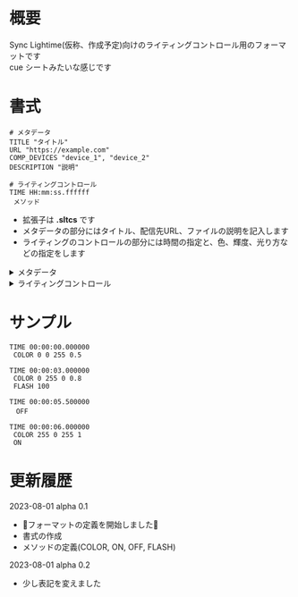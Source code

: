 # 概要
Sync Lightime(仮称、作成予定)向けのライティングコントロール用のフォーマットです  
cue シートみたいな感じです  

# 書式
```
# メタデータ
TITLE "タイトル"
URL "https://example.com"
COMP_DEVICES "device_1", "device_2"
DESCRIPTION "説明"

# ライティングコントロール
TIME HH:mm:ss.ffffff
 メソッド
```
- 拡張子は **.sltcs** です
- メタデータの部分にはタイトル、配信先URL、ファイルの説明を記入します
- ライティングのコントロールの部分には時間の指定と、色、輝度、光り方などの指定をします

<details>
<summary>メタデータ</summary>
  
- TITLE "タイトル"
    - シートのタイトルです
- URL "https://example.com"  
    - 配信等の場合のURLです
- COMP_DEVICES "デバイス名_1", "デバイス名_2" ...  
    - 作者が確認済みのデバイス一覧
- DESCRIPTION "説明"  
    - ファイルの説明です
</details>

<details>
<summary>ライティングコントロール</summary>

- TIME HH:mm:ss.fffff
    - 時間をミリ秒まで指定します
    - この行の下にメソッドを記入します

#### メソッド
- COLOR red green blue alpha
  - ライトの色と輝度の設定
  - red, green, blueは0から255の整数で色を指定していします
  - alphaは0から1の少数で輝度を指定します
- ON
  - ライトを点灯させます
  - 色は最後に指定した色になります
- OFF
  - ライトを消灯させます
- FLASH interval
  - ライトを点滅させます
  - intervalはミリ秒で点滅の間隔を指定します

</details>

# サンプル
```
TIME 00:00:00.000000
 COLOR 0 0 255 0.5

TIME 00:00:03.000000
 COLOR 0 255 0 0.8
 FLASH 100

TIME 00:00:05.500000
　OFF

TIME 00:00:06.000000
 COLOR 255 0 255 1
 ON
```

# 更新履歴
2023-08-01 alpha 0.1
- 🎉フォーマットの定義を開始しました🎉
- 書式の作成
- メソッドの定義(COLOR, ON, OFF, FLASH)

2023-08-01 alpha 0.2
- 少し表記を変えました
